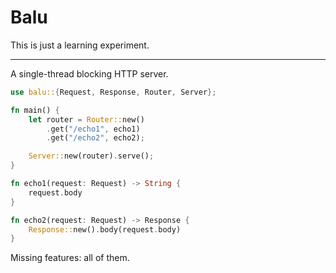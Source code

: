 # Balu

This is just a learning experiment.

---

A single-thread blocking HTTP server.

```rust
use balu::{Request, Response, Router, Server};

fn main() {
    let router = Router::new()
        .get("/echo1", echo1)
        .get("/echo2", echo2);

    Server::new(router).serve();
}

fn echo1(request: Request) -> String {
    request.body
}

fn echo2(request: Request) -> Response {
    Response::new().body(request.body)
}
```

Missing features: all of them.

